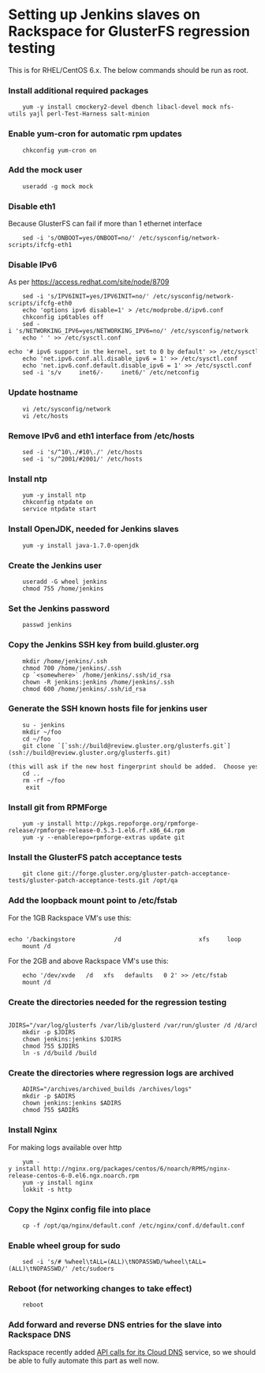 Setting up Jenkins slaves on Rackspace for GlusterFS regression testing
=======================================================================

This is for RHEL/CentOS 6.x. The below commands should be run as root.

### Install additional required packages

		yum -y install cmockery2-devel dbench libacl-devel mock nfs-utils yajl perl-Test-Harness salt-minion

### Enable yum-cron for automatic rpm updates

		chkconfig yum-cron on

### Add the mock user

		useradd -g mock mock

### Disable eth1

Because GlusterFS can fail if more than 1 ethernet interface

		sed -i 's/ONBOOT=yes/ONBOOT=no/' /etc/sysconfig/network-scripts/ifcfg-eth1

### Disable IPv6

As per <https://access.redhat.com/site/node/8709>

		sed -i 's/IPV6INIT=yes/IPV6INIT=no/' /etc/sysconfig/network-scripts/ifcfg-eth0
		echo 'options ipv6 disable=1' > /etc/modprobe.d/ipv6.conf
		chkconfig ip6tables off
		sed -i 's/NETWORKING_IPV6=yes/NETWORKING_IPV6=no/' /etc/sysconfig/network
		echo ' ' >> /etc/sysctl.conf
		echo '# ipv6 support in the kernel, set to 0 by default' >> /etc/sysctl.conf
		echo 'net.ipv6.conf.all.disable_ipv6 = 1' >> /etc/sysctl.conf
		echo 'net.ipv6.conf.default.disable_ipv6 = 1' >> /etc/sysctl.conf
		sed -i 's/v     inet6/-     inet6/' /etc/netconfig

### Update hostname

		vi /etc/sysconfig/network
		vi /etc/hosts

### Remove IPv6 and eth1 interface from /etc/hosts

		sed -i 's/^10\./#10\./' /etc/hosts
		sed -i 's/^2001/#2001/' /etc/hosts

### Install ntp

		yum -y install ntp
		chkconfig ntpdate on
		service ntpdate start

### Install OpenJDK, needed for Jenkins slaves

		yum -y install java-1.7.0-openjdk

### Create the Jenkins user

		useradd -G wheel jenkins
		chmod 755 /home/jenkins

### Set the Jenkins password

		passwd jenkins

### Copy the Jenkins SSH key from build.gluster.org

		mkdir /home/jenkins/.ssh
		chmod 700 /home/jenkins/.ssh
		cp `<somewhere>` /home/jenkins/.ssh/id_rsa
		chown -R jenkins:jenkins /home/jenkins/.ssh
		chmod 600 /home/jenkins/.ssh/id_rsa

### Generate the SSH known hosts file for jenkins user

		su - jenkins
		mkdir ~/foo
		cd ~/foo
		git clone `[`ssh://build@review.gluster.org/glusterfs.git`](ssh://build@review.gluster.org/glusterfs.git)
		(this will ask if the new host fingerprint should be added.  Choose yes)
		cd ..
		rm -rf ~/foo
		 exit

### Install git from RPMForge

		yum -y install http://pkgs.repoforge.org/rpmforge-release/rpmforge-release-0.5.3-1.el6.rf.x86_64.rpm
		yum -y --enablerepo=rpmforge-extras update git

### Install the GlusterFS patch acceptance tests

		git clone git://forge.gluster.org/gluster-patch-acceptance-tests/gluster-patch-acceptance-tests.git /opt/qa

### Add the loopback mount point to /etc/fstab

For the 1GB Rackspace VM's use this:

		echo '/backingstore           /d                      xfs     loop            0 2' >> /etc/fstab
		mount /d

For the 2GB and above Rackspace VM's use this:

		echo '/dev/xvde   /d   xfs   defaults   0 2' >> /etc/fstab
		mount /d

### Create the directories needed for the regression testing

		JDIRS="/var/log/glusterfs /var/lib/glusterd /var/run/gluster /d /d/archived_builds /d/backends /d/build /d/logs /home/jenkins/root"
		mkdir -p $JDIRS
		chown jenkins:jenkins $JDIRS
		chmod 755 $JDIRS
		ln -s /d/build /build

### Create the directories where regression logs are archived

		ADIRS="/archives/archived_builds /archives/logs"
		mkdir -p $ADIRS
		chown jenkins:jenkins $ADIRS
		chmod 755 $ADIRS

### Install Nginx

For making logs available over http

		yum -y install http://nginx.org/packages/centos/6/noarch/RPMS/nginx-release-centos-6-0.el6.ngx.noarch.rpm
		yum -y install nginx
		lokkit -s http

### Copy the Nginx config file into place

		cp -f /opt/qa/nginx/default.conf /etc/nginx/conf.d/default.conf

### Enable wheel group for sudo

		sed -i 's/# %wheel\tALL=(ALL)\tNOPASSWD/%wheel\tALL=(ALL)\tNOPASSWD/' /etc/sudoers

### Reboot (for networking changes to take effect)

		reboot

### Add forward and reverse DNS entries for the slave into Rackspace DNS

Rackspace recently added [API calls for its Cloud
DNS](https://developer.rackspace.com/docs/cloud-dns/getting-started/?lang=python)
service, so we should be able to fully automate this part as well now.